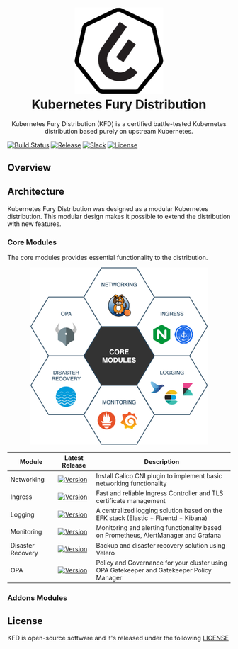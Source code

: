 <h1 align="center">
  <img src="assets/fury-epta-white.png" width="200px"/><br/>
  Kubernetes Fury Distribution
</h1>

<p align="center">Kubernetes Fury Distribution (KFD) is a certified battle-tested Kubernetes distribution based purely on upstream Kubernetes.</p>

[![Build Status](http://ci.sighup.io/api/badges/sighupio/fury-distribution/status.svg?ref=refs/tags/v1.6.0)](http://ci.sighup.io/sighupio/fury-distribution)
[![Release](https://img.shields.io/github/v/release/sighupio/fury-distribution?label=FuryDistributionRelease)]()
[![Slack](https://img.shields.io/badge/slack-@kubernetes/fury-yellow.svg?logo=slack)]()
[![License](https://img.shields.io/github/license/sighupio/fury-distribution)]()

## Overview

## Architecture

Kubernetes Fury Distribution was designed as a modular Kubernetes distribution.
This modular design makes it possible to extend the distribution with new features.

### Core Modules

The core modules provides essential functionality to the distribution.

<p align="center">
  <img src="assets/fury-core-modules.png" width="400px"/>
</p>

|      Module       |                                       Latest Release                                        |                                        Description                                        |
| ----------------- | ------------------------------------------------------------------------------------------- | ----------------------------------------------------------------------------------------- |
| Networking        | [![Version](https://img.shields.io/github/v/release/sighupio/fury-kubernetes-networking)]() | Install Calico CNI plugin to implement basic networking functionality                     |
| Ingress           | [![Version](https://img.shields.io/github/v/release/sighupio/fury-kubernetes-ingress)]()    | Fast and reliable Ingress Controller and TLS certificate management                       |
| Logging           | [![Version](https://img.shields.io/github/v/release/sighupio/fury-kubernetes-logging)]()    | A centralized logging solution based on the EFK stack (Elastic + Fluentd + Kibana)        |
| Monitoring        | [![Version](https://img.shields.io/github/v/release/sighupio/fury-kubernetes-monitoring)]() | Monitoring and alerting functionality based on Prometheus, AlertManager and Grafana       |
| Disaster Recovery | [![Version](https://img.shields.io/github/v/release/sighupio/fury-kubernetes-dr)]()         | Backup and disaster recovery solution using Velero                                        |
| OPA               | [![Version](https://img.shields.io/github/v/release/sighupio/fury-kubernetes-opa)]()        | Policy and Governance for your cluster using OPA Gatekeeper and Gatekeeper Policy Manager |

### Addons Modules

## License

KFD is open-source software and it's released under the following [LICENSE](LICENSE)
